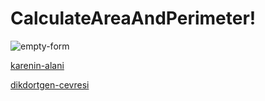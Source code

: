 # CalculateAreaAndPerimeter!
![empty-form](https://user-images.githubusercontent.com/82242098/169666535-a4711f13-9660-4982-b3a9-66a1c7a66076.jpg)


[karenin-alani](https://user-images.githubusercontent.com/82242098/169666543-813a2349-09ed-43f2-8f0c-a7340f2a5cf5.jpg)


[dikdortgen-cevresi](https://user-images.githubusercontent.com/82242098/169666547-e0817b82-dc95-4950-96b8-fff99efb4552.jpg)

